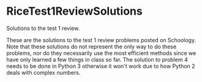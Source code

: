 # RiceTest1ReviewSolutions
Solutions to the test 1 review.

These are the solutions to the test 1 review problems posted on Schoology. Note that these solutions do not represent the only way to do these problems, nor do they necessarily use the most efficient methods since we have only learned a few things in class so far. The solution to problem 4 needs to be done in Python 3 otherwise it won't work due to how Python 2 deals with complex numbers.
